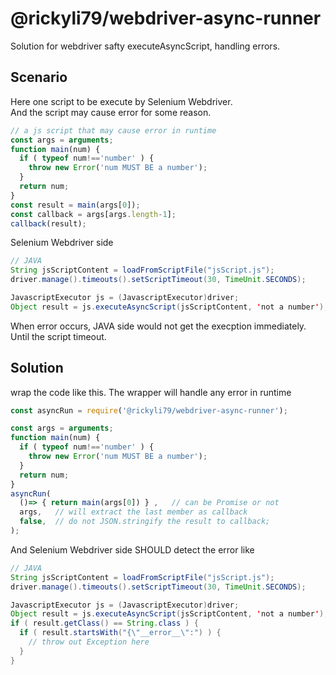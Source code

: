 # @rickyli79/webdriver-async-runner
Solution for webdriver safty executeAsyncScript, handling errors.

## Scenario
Here one script to be execute by Selenium Webdriver.\
And the script may cause error for some reason.
```js
// a js script that may cause error in runtime
const args = arguments;
function main(num) {
  if ( typeof num!=='number' ) {
    throw new Error('num MUST BE a number');
  }
  return num;
}
const result = main(args[0]);
const callback = args[args.length-1];
callback(result);
```

Selenium Webdriver side
```JAVA
// JAVA
String jsScriptContent = loadFromScriptFile("jsScript.js");
driver.manage().timeouts().setScriptTimeout(30, TimeUnit.SECONDS);

JavascriptExecutor js = (JavascriptExecutor)driver;
Object result = js.executeAsyncScript(jsScriptContent, 'not a number');
```

When error occurs, JAVA side would not get the execption immediately. Until the script timeout.

## Solution
wrap the code like this. The wrapper will handle any error in runtime
```js
const asyncRun = require('@rickyli79/webdriver-async-runner');

const args = arguments;
function main(num) {
  if ( typeof num!=='number' ) {
    throw new Error('num MUST BE a number');
  }
  return num;
}
asyncRun(
  ()=> { return main(args[0]) } ,   // can be Promise or not
  args,   // will extract the last member as callback
  false,  // do not JSON.stringify the result to callback;
);
```

And Selenium Webdriver side SHOULD detect the error like
```JAVA
// JAVA
String jsScriptContent = loadFromScriptFile("jsScript.js");
driver.manage().timeouts().setScriptTimeout(30, TimeUnit.SECONDS);

JavascriptExecutor js = (JavascriptExecutor)driver;
Object result = js.executeAsyncScript(jsScriptContent, 'not a number');
if ( result.getClass() == String.class ) {
  if ( result.startsWith("{\"__error__\":") ) {
    // throw out Exception here
  }
}
```